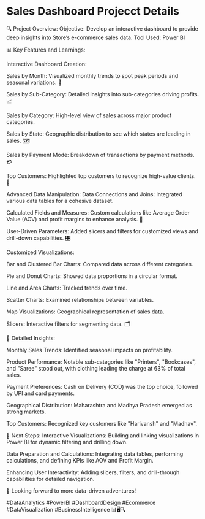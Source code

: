 # Sales Dashboard Projecct Details 

🔍 Project Overview:
Objective: Develop an interactive dashboard to provide deep insights into Store’s e-commerce sales data.
Tool Used: Power BI

📊 Key Features and Learnings:

Interactive Dashboard Creation: 

Sales by Month: Visualized monthly trends to spot peak periods and seasonal variations. 📅

Sales by Sub-Category: Detailed insights into sub-categories driving profits. 📈

Sales by Category: High-level view of sales across major product categories.

Sales by State: Geographic distribution to see which states are leading in sales. 🗺️

Sales by Payment Mode: Breakdown of transactions by payment methods. 💳

Top Customers: Highlighted top customers to recognize high-value clients. 🌟

Advanced Data Manipulation:
Data Connections and Joins: Integrated various data tables for a cohesive dataset.

Calculated Fields and Measures: Custom calculations like Average Order Value (AOV) and profit margins to enhance analysis. 📐

User-Driven Parameters: Added slicers and filters for customized views and drill-down capabilities. 🎛️

Customized Visualizations:

Bar and Clustered Bar Charts: Compared data across different categories.

Pie and Donut Charts: Showed data proportions in a circular format.

Line and Area Charts: Tracked trends over time.

Scatter Charts: Examined relationships between variables.

Map Visualizations: Geographical representation of sales data.

Slicers: Interactive filters for segmenting data. 🗂️

📝 Detailed Insights:

Monthly Sales Trends: Identified seasonal impacts on profitability.

Product Performance: Notable sub-categories like "Printers", "Bookcases", and "Saree" stood out, with clothing leading the charge at 63% of total sales.

Payment Preferences: Cash on Delivery (COD) was the top choice, followed by UPI and card payments.

Geographical Distribution: Maharashtra and Madhya Pradesh emerged as strong markets.

Top Customers: Recognized key customers like "Harivansh" and "Madhav".

🔄 Next Steps:
Interactive Visualizations: Building and linking visualizations in Power BI for dynamic filtering and drilling down.

Data Preparation and Calculations: Integrating data tables, performing calculations, and defining KPIs like AOV and Profit Margin.

Enhancing User Interactivity: Adding slicers, filters, and drill-through capabilities for detailed navigation.

💪 Looking forward to more data-driven adventures!

#DataAnalytics #PowerBI #DashboardDesign #Ecommerce #DataVisualization #BusinessIntelligence 📊🖥️🔍
